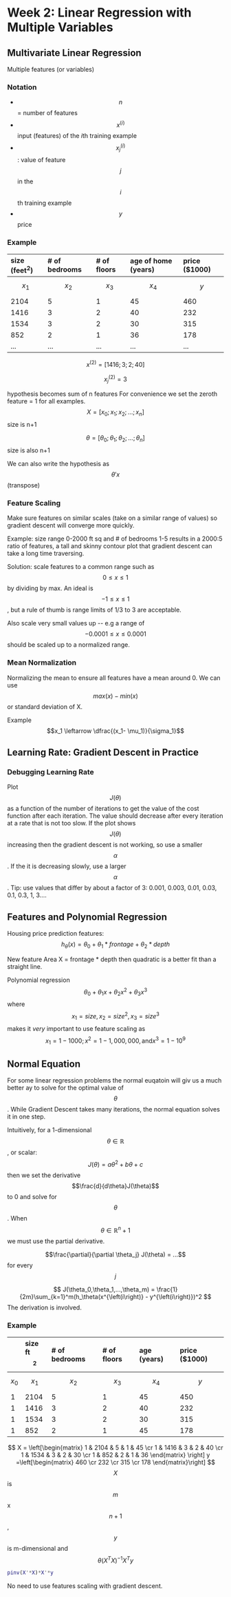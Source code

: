 # Week 2: Linear Regression with Multiple Variables

## Multivariate Linear Regression
Multiple features (or variables)

### Notation

* $$n$$ = number of features
* $$x^{\left(i\right)}$$ input (features) of the $i$th training example
* $$x_j^{\left(i\right)}$$: value of feature $$j$$ in the $$i$$th training example
* $$y$$ price

### Example

| size (feet<sup>2</sup>) | # of bedrooms | # of floors | age of home (years) | price ($1000)|
| :------------- | :------------- | :------------- | :------------- | :------------- |
| $$x_1$$ | $$x_2$$ | $$x_3$$ | $$x_4$$ | $$y$$ |
| 2104 | 5 | 1 | 45 | 460 |
| 1416 | 3 | 2 | 40 | 232 |
| 1534 | 3 | 2 | 30 | 315 |
| 852 | 2 | 1 | 36 | 178 |
| ... | ... | ... | ... | ... |

$$x^{\left(2\right)} = [ 1416; 3; 2; 40]$$

$$x_j^{\left(2\right)} = 3$$

hypothesis becomes sum of n features
For convenience we set the zeroth feature = 1 for all examples.
$$X = [x_0; x_1; x_2; ... ; x_n]$$ size is n+1

$$\theta = [\theta_0; \theta_1; \theta_2; ... ; \theta_n]$$ size is also n+1

We can also write the hypothesis as $$\theta'x$$ (transpose)

### Feature Scaling
Make sure features on similar scales (take on a similar range of values) so gradient descent will converge more quickly.

Example: size range 0-2000 ft sq and # of bedrooms 1-5 results in a 2000:5 ratio of features, a tall and skinny contour plot that gradient descent can take a long time traversing.

Solution: scale features to a common range such as $$0 \leq x \leq 1$$ by dividing  by max. An ideal is $$-1 \leq x \leq 1$$, but a rule of thumb is  range limits of 1/3 to 3 are acceptable.

Also scale very small values up -- e.g a range of $$-0.0001 \leq x \leq 0.0001$$ should be scaled up to a normalized range.

### Mean Normalization
Normalizing the mean to ensure all features have a mean around 0. We can use $$max(x) - min(x)$$ or standard deviation of X.

Example $$x_1 \leftarrow \dfrac{(x_1- \mu_1)}{\sigma_1}$$

## Learning Rate: Gradient Descent in Practice

### Debugging Learning Rate
Plot $$J\left(\theta\right)$$ as a function of the number of iterations to get the value of the cost function after each iteration. The value should decrease after every iteration at a rate that is not too slow.  If the plot shows $$J\left(\theta\right)$$ increasing then the gradient descent is not working, so use a smaller $$\alpha$$. If the it is decreasing slowly, use a larger $$\alpha$$. Tip: use values that differ by about a factor of 3: 0.001, 0.003, 0.01, 0.03, 0.1, 0.3, 1, 3....

## Features and Polynomial Regression

Housing price prediction features:
$$h_\theta(x) = \theta_0 + \theta_1 * frontage + \theta_2*depth$$

New feature Area X = frontage * depth then quadratic is a better fit than a straight line.

Polynomial regression
$$\theta_0 + \theta_1x + \theta_2x^2 + \theta_3x^3$$ where $$x_1 = size, x_2 = size^2, x_3 = size^3$$  makes it *very* important to use feature scaling
as $$x_1 = 1-1000; x^2=1-1,000,000, \text{and} x^3 = 1-10^9$$

## Normal Equation
For some linear regression problems the normal euqatoin will giv us a much better ay to solve for the optimal value of $$\theta$$.  While Gradient Descent takes many iterations, the normal equation solves it in one step.

Intuitively, for a 1-dimensional $$\theta \in \mathbb R$$, or scalar:
$$J(\theta) = a\theta^2 +b\theta +c$$ then we set the derivative $$\frac{d}{d\theta}J(\theta)$$ to 0 and solve for $$\theta$$. When $$\theta \in \mathbb R^n+1$$ we must use the partial derivative.

$$\frac{\partial}{\partial \theta_j} J(\theta) = ...$$ for every $$j$$

$$
J(\theta_0,\theta_1,...,\theta_m) = \frac{1}{2m}\sum_{k=1}^m(h_\theta(x^{\left(i\right)} - y^{\left(i\right)})^2
$$ The derivation is involved.

### Example
| | size ft$$^2$$  | # of bedrooms | # of floors | age (years) | price ($1000)|
| :------------- | :------------- | :------------- | :------------- | :------------- | :------------- |
| $$x_0$$ | $$x_1$$ | $$x_2$$ | $$x_3$$ | $$x_4$$ | $$y$$ |
| 1       | 2104 | 5 | 1 | 45 | 450 |
| 1       | 1416 | 3 | 2 | 40 | 232 |
| 1       | 1534 | 3 | 2 | 30 | 315 |
| 1       | 852  | 2 | 1 | 45 | 178 |

$$
X  = \left[\begin{matrix}
1 & 2104 & 5 & 1 & 45 \cr
1 & 1416 & 3 & 2 & 40 \cr
1 & 1534 & 3 & 2 & 30 \cr
1 & 852 & 2 & 1 & 36
\end{matrix} \right]
y =\left[\begin{matrix}
460 \cr 232 \cr 315 \cr 178
\end{matrix}\right]
$$
$$X$$ is $$m$$x$$n+1$$, $$y$$ is m-dimensional and
$$\theta(X^{T}X)^{-1}X^{T}y $$
```MatLab
pinv(X'*X)*X'*y
```
No need to use features scaling with gradient descent.
